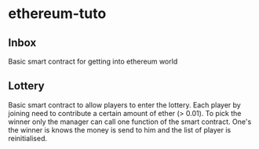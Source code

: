 # ethereum-tuto

## Inbox

Basic smart contract for getting into ethereum world

## Lottery

Basic smart contract to allow players to enter the lottery. Each player by joining need to contribute a certain amount
of ether (> 0.01).
To pick the winner only the manager can call one function of the smart contract.
One's the winner is knows the money is send to him and the list of player is reinitialised.
